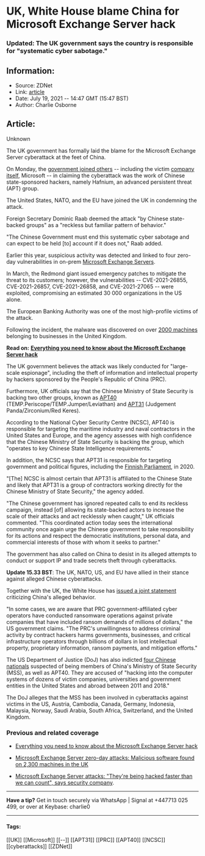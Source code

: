 # UK, White House blame China for Microsoft Exchange Server hack
### Updated: The UK government says the country is responsible for "systematic cyber sabotage."

## Information:
+ Source: ZDNet
+ Link: [article](https://www.zdnet.com/article/uk-white-house-blames-china-for-microsoft-exchange-server-hack/)
+ Date: July 19, 2021 -- 14:47 GMT (15:47 BST)
+ Author: Charlie Osborne


## Article:
Unknown

The UK government has formally laid the blame for the Microsoft Exchange Server cyberattack at the feet of China. 


On Monday, the [government joined others](https://www.gov.uk/government/news/uk-and-allies-hold-chinese-state-responsible-for-a-pervasive-pattern-of-hacking) -- including the victim [company itself](https://blogs.microsoft.com/on-the-issues/2021/03/02/new-nation-state-cyberattacks/), Microsoft -- in claiming the cyberattack was the work of Chinese state-sponsored hackers, namely Hafnium, an advanced persistent threat (APT) group.  

The United States, NATO, and the EU have joined the UK in condemning the attack. 

Foreign Secretary Dominic Raab deemed the attack "by Chinese state-backed groups" as a "reckless but familiar pattern of behavior." 

"The Chinese Government must end this systematic cyber sabotage and can expect to be held [to] account if it does not," Raab added.  

Earlier this year, suspicious activity was detected and linked to four zero-day vulnerabilities in on-prem [Microsoft Exchange Servers](https://www.zdnet.com/article/everything-you-need-to-know-about-microsoft-exchange-server-hack/).  

In March, the Redmond giant issued emergency patches to mitigate the threat to its customers; however, the vulnerabilities -- CVE-2021-26855, CVE-2021-26857, CVE-2021-26858, and CVE-2021-27065 -- were exploited, compromising an estimated 30 000 organizations in the US alone.  






The European Banking Authority was one of the most high-profile victims of the attack.  

Following the incident, the malware was discovered on over [2000 machines](https://www.zdnet.com/article/microsoft-exchange-server-zero-day-attacks-malicious-software-found-on-2300-machines-in-uk/) belonging to businesses in the United Kingdom. 

**Read on:** [**Everything you need to know about the Microsoft Exchange Server hack**](https://www.zdnet.com/article/everything-you-need-to-know-about-microsoft-exchange-server-hack/)

The UK government believes the attack was likely conducted for "large-scale espionage", including the theft of information and intellectual property by hackers sponsored by the People's Republic of China (PRC).  

Furthermore, UK officials say that the Chinese Ministry of State Security is backing two other groups, known as [APT40](https://www.zdnet.com/article/report-chinese-hacking-group-apt40-hides-behind-network-of-front-companies/) (TEMP.Periscope/TEMP.Jumper/Leviathan) and [APT31](https://www.zdnet.com/article/google-chinese-and-iranian-hackers-targeted-biden-and-trump-campaign-staffers/) (Judgement Panda/Zirconium/Red Keres).  

According to the National Cyber Security Centre (NCSC), APT40 is responsible for targeting the maritime industry and naval contractors in the United States and Europe, and the agency assesses with high confidence that the Chinese Ministry of State Security is backing the group, which "operates to key Chinese State Intelligence requirements." 

In addition, the NCSC says that APT31 is responsible for targeting government and political figures, including the [Finnish Parliament](https://www.cyberscoop.com/finland-apt31-china-parliament-hack/), in 2020. 

"[The] NCSC is almost certain that APT31 is affiliated to the Chinese State and likely that APT31 is a group of contractors working directly for the Chinese Ministry of State Security," the agency added.  

"The Chinese government has ignored repeated calls to end its reckless campaign, instead [of] allowing its state-backed actors to increase the scale of their attacks and act recklessly when caught," UK officials commented. "This coordinated action today sees the international community once again urge the Chinese government to take responsibility for its actions and respect the democratic institutions, personal data, and commercial interests of those with whom it seeks to partner." 

The government has also called on China to desist in its alleged attempts to conduct or support IP and trade secrets theft through cyberattacks. 

**Update 15.33 BST**: The UK, NATO, US, and EU have allied in their stance against alleged Chinese cyberattacks. 

Together with the UK, the White House has [issued a joint statement](https://www.whitehouse.gov/briefing-room/statements-releases/2021/07/19/the-united-states-joined-by-allies-and-partners-attributes-malicious-cyber-activity-and-irresponsible-state-behavior-to-the-peoples-republic-of-china/) criticizing China's alleged behavior. 

"In some cases, we are aware that PRC government-affiliated cyber operators have conducted ransomware operations against private companies that have included ransom demands of millions of dollars," the US government claims. "The PRC's unwillingness to address criminal activity by contract hackers harms governments, businesses, and critical infrastructure operators through billions of dollars in lost intellectual property, proprietary information, ransom payments, and mitigation efforts."

The US Department of Justice (DoJ) has also indicted [four Chinese nationals](https://www.justice.gov/opa/pr/four-chinese-nationals-working-ministry-state-security-charged-global-computer-intrusion) suspected of being members of China's Ministry of State Security (MSS), as well as APT40. They are accused of "hacking into the computer systems of dozens of victim companies, universities and government entities in the United States and abroad between 2011 and 2018."

The DoJ alleges that the MSS has been involved in cyberattacks against victims in the US, Austria, Cambodia, Canada, Germany, Indonesia, Malaysia, Norway, Saudi Arabia, South Africa, Switzerland, and the United Kingdom.

###  Previous and related coverage

* [Everything you need to know about the Microsoft Exchange Server hack](https://www.zdnet.com/article/everything-you-need-to-know-about-microsoft-exchange-server-hack/)  

* [Microsoft Exchange Server zero-day attacks: Malicious software found on 2,300 machines in the UK](https://www.zdnet.com/article/microsoft-exchange-server-zero-day-attacks-malicious-software-found-on-2300-machines-in-uk/)  

* [Microsoft Exchange Server attacks: "They're being hacked faster than we can count", says security company](https://www.zdnet.com/article/microsoft-exchange-server-attacks-theyre-being-hacked-faster-than-we-can-count-says-security-company/).  




---

**Have a tip?** Get in touch securely via WhatsApp | Signal at +447713 025 499, or over at Keybase: charlie0



---





#### Tags:
[[UK]] [[Microsoft]] [[--]] [[APT31]] [[PRC]] [[APT40]] [[NCSC]] [[cyberattacks]] [[ZDNet]]
